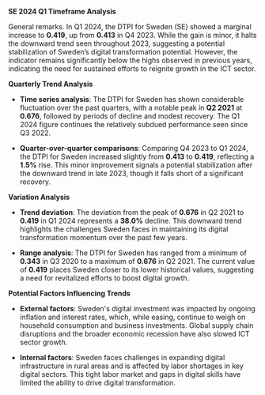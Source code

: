 

**SE 2024 Q1 Timeframe Analysis**

General remarks. In Q1 2024, the DTPI for Sweden (SE) showed a marginal increase to **0.419**, up from **0.413** in Q4 2023. While the gain is minor, it halts the downward trend seen throughout 2023, suggesting a potential stabilization of Sweden’s digital transformation potential. However, the indicator remains significantly below the highs observed in previous years, indicating the need for sustained efforts to reignite growth in the ICT sector.

**Quarterly Trend Analysis**

- **Time series analysis**:
  The DTPI for Sweden has shown considerable fluctuation over the past quarters, with a notable peak in **Q2 2021** at **0.676**, followed by periods of decline and modest recovery. The Q1 2024 figure continues the relatively subdued performance seen since Q3 2022.

- **Quarter-over-quarter comparisons**:
  Comparing Q4 2023 to Q1 2024, the DTPI for Sweden increased slightly from **0.413** to **0.419**, reflecting a **1.5%** rise. This minor improvement signals a potential stabilization after the downward trend in late 2023, though it falls short of a significant recovery.

**Variation Analysis**

- **Trend deviation**:
  The deviation from the peak of **0.676** in Q2 2021 to **0.419** in Q1 2024 represents a **38.0%** decline. This downward trend highlights the challenges Sweden faces in maintaining its digital transformation momentum over the past few years.

- **Range analysis**:
  The DTPI for Sweden has ranged from a minimum of **0.343** in Q3 2020 to a maximum of **0.676** in Q2 2021. The current value of **0.419** places Sweden closer to its lower historical values, suggesting a need for revitalized efforts to boost digital growth.

**Potential Factors Influencing Trends**

- **External factors**: Sweden's digital investment was impacted by ongoing inflation and interest rates, which, while easing, continue to weigh on household consumption and business investments. Global supply chain disruptions and the broader economic recession have also slowed ICT sector growth.

- **Internal factors**: Sweden faces challenges in expanding digital infrastructure in rural areas and is affected by labor shortages in key digital sectors. This tight labor market and gaps in digital skills have limited the ability to drive digital transformation.
